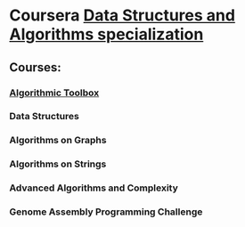 # Coursera [Data Structures and Algorithms specialization](https://www.coursera.org/specializations/data-structures-algorithms?)

## Courses:

### [Algorithmic Toolbox](Algorithmic%20Toolbox/)

### Data Structures

### Algorithms on Graphs

### Algorithms on Strings

### Advanced Algorithms and Complexity

### Genome Assembly Programming Challenge
